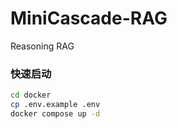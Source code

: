 # MiniCascade-RAG

Reasoning RAG

### 快速启动

```bash
cd docker
cp .env.example .env
docker compose up -d
```